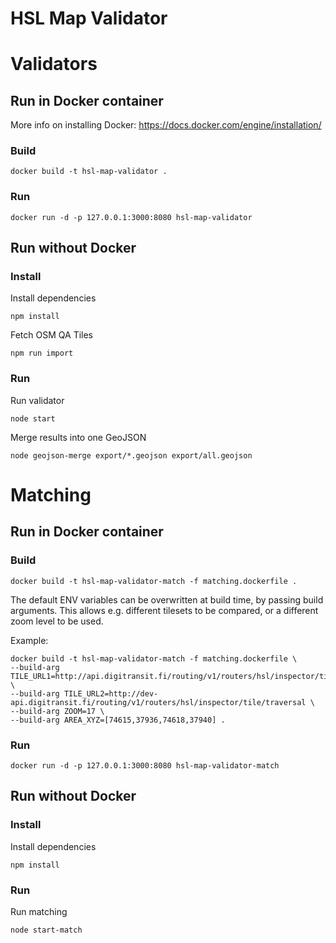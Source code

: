 HSL Map Validator
====================

# Validators

## Run in Docker container

More info on installing Docker: https://docs.docker.com/engine/installation/

### Build

```
docker build -t hsl-map-validator .
```

### Run

```
docker run -d -p 127.0.0.1:3000:8080 hsl-map-validator
```


## Run without Docker

### Install

Install dependencies

```
npm install
```

Fetch OSM QA Tiles
```
npm run import
```

### Run

Run validator

```
node start
```

Merge results into one GeoJSON
```
node geojson-merge export/*.geojson export/all.geojson
```



# Matching

## Run in Docker container

### Build

```
docker build -t hsl-map-validator-match -f matching.dockerfile .
```

The default ENV variables can be overwritten at build time, by passing build arguments. This allows e.g. different tilesets to be compared, or a different zoom level to be used.

Example:
```
docker build -t hsl-map-validator-match -f matching.dockerfile \
--build-arg TILE_URL1=http://api.digitransit.fi/routing/v1/routers/hsl/inspector/tile/traversal \
--build-arg TILE_URL2=http://dev-api.digitransit.fi/routing/v1/routers/hsl/inspector/tile/traversal \
--build-arg ZOOM=17 \
--build-arg AREA_XYZ=[74615,37936,74618,37940] .
```

### Run

```
docker run -d -p 127.0.0.1:3000:8080 hsl-map-validator-match
```


## Run without Docker

### Install

Install dependencies

```
npm install
```

### Run

Run matching

```
node start-match
```